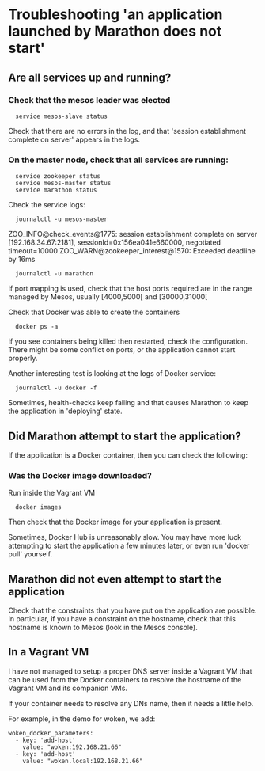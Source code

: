 # Troubleshooting 'an application launched by Marathon does not start'

## Are all services up and running?

### Check that the mesos leader was elected

```
  service mesos-slave status
```

Check that there are no errors in the log, and that 'session establishment complete on server' appears in the logs.

### On the master node, check that all services are running:

```
  service zookeeper status
  service mesos-master status
  service marathon status
```

Check the service logs:

```
  journalctl -u mesos-master
```
ZOO_INFO@check_events@1775: session establishment complete on server [192.168.34.67:2181],  sessionId=0x156ea041e660000, negotiated timeout=10000
ZOO_WARN@zookeeper_interest@1570: Exceeded deadline by 16ms

```
  journalctl -u marathon
```

If port mapping is used, check that the host ports required are in the range managed by Mesos, usually [4000,5000[ and [30000,31000[

Check that Docker was able to create the containers

```
  docker ps -a
```

If you see containers being killed then restarted, check the configuration. There might be some conflict on ports, or the application cannot start properly.

Another interesting test is looking at the logs of Docker service:

```
  journalctl -u docker -f
```

Sometimes, health-checks keep failing and that causes Marathon to keep the application in 'deploying' state.

## Did Marathon attempt to start the application?

If the application is a Docker container, then you can check the following:

### Was the Docker image downloaded?

Run inside the Vagrant VM

```
  docker images
```

Then check that the Docker image for your application is present.

Sometimes, Docker Hub is unreasonably slow. You may have more luck attempting to start the application a few minutes later,
or even run 'docker pull' yourself.

## Marathon did not even attempt to start the application

Check that the constraints that you have put on the application are possible. In particular, if you have a constraint on the hostname,
check that this hostname is known to Mesos (look in the Mesos console).

## In a Vagrant VM

I have not managed to setup a proper DNS server inside a Vagrant VM that can be used from the Docker containers to resolve the hostname of the Vagrant VM and its companion VMs.

If your container needs to resolve any DNs name, then it needs a little help.

For example, in the demo for woken, we add:

```
woken_docker_parameters:
  - key: 'add-host'
    value: "woken:192.168.21.66"
  - key: 'add-host'
    value: "woken.local:192.168.21.66"
```
